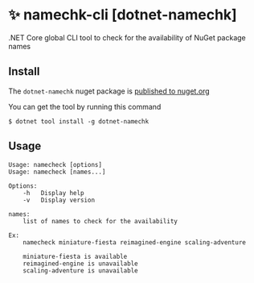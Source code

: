 # ✨ namechk-cli [dotnet-namechk]

.NET Core global CLI tool to check for the availability of NuGet package names

## Install

The `dotnet-namechk` nuget package is [published to nuget.org](https://www.nuget.org/packages/dotnet-namechk/)

You can get the tool by running this command

`$ dotnet tool install -g dotnet-namechk`

## Usage

    Usage: namecheck [options]
    Usage: namecheck [names...]

    Options:
        -h   Display help
        -v   Display version

    names:
        list of names to check for the availability

    Ex:
        namecheck miniature-fiesta reimagined-engine scaling-adventure

        miniature-fiesta is available
        reimagined-engine is unavailable
        scaling-adventure is unavailable
